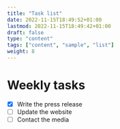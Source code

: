 ```yaml
---
title: "Task list"
date: 2022-11-15T18:49:52+01:00
lastmod: 2022-11-15T18:49:42+01:00
draft: false
type: "content"
tags: ["content", "sample", "list"]
weight: 8
---
```

# Weekly tasks
- [x] Write the press release
- [ ] Update the website
- [ ] Contact the media
